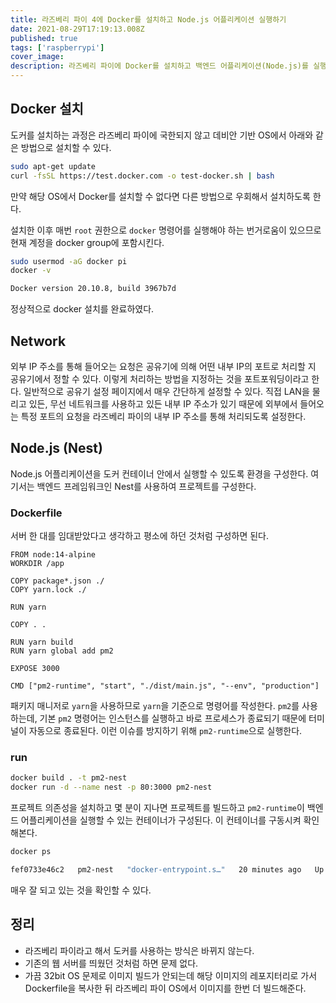 ```yaml
---
title: 라즈베리 파이 4에 Docker를 설치하고 Node.js 어플리케이션 실행하기
date: 2021-08-29T17:19:13.008Z
published: true
tags: ['raspberrypi']
cover_image:
description: 라즈베리 파이에 Docker를 설치하고 백엔드 어플리케이션(Node.js)를 실행해보기
---
```


## Docker 설치

도커를 설치하는 과정은 라즈베리 파이에 국한되지 않고 데비안 기반 OS에서 아래와 같은 방법으로 설치할 수 있다.

```sh
sudo apt-get update
curl -fsSL https://test.docker.com -o test-docker.sh | bash
```

만약 해당 OS에서 Docker를 설치할 수 없다면 다른 방법으로 우회해서 설치하도록 한다.

설치한 이후 매번 `root` 권한으로 `docker` 명령어를 실행해야 하는 번거로움이 있으므로 현재 계정을 docker group에 포함시킨다.

```sh
sudo usermod -aG docker pi
docker -v

Docker version 20.10.8, build 3967b7d
```

정상적으로 docker 설치를 완료하였다.

## Network

외부 IP 주소를 통해 들어오는 요청은 공유기에 의해 어떤 내부 IP의 포트로 처리할 지 공유기에서 정할 수 있다. 이렇게 처리하는 방법을 지정하는 것을 포트포워딩이라고 한다. 일반적으로 공유기 설정 페이지에서 매우 간단하게 설정할 수 있다. 직접 LAN을 물리고 있든, 무선 네트워크를 사용하고 있든 내부 IP 주소가 있기 때문에 외부에서 들어오는 특정 포트의 요청을 라즈베리 파이의 내부 IP 주소를 통해 처리되도록 설정한다.

## Node.js (Nest)

Node.js 어플리케이션을 도커 컨테이너 안에서 실행할 수 있도록 환경을 구성한다. 여기서는 백엔드 프레임워크인 Nest를 사용하여 프로젝트를 구성한다.

### Dockerfile

서버 한 대를 임대받았다고 생각하고 평소에 하던 것처럼 구성하면 된다.

```docker
FROM node:14-alpine
WORKDIR /app

COPY package*.json ./
COPY yarn.lock ./

RUN yarn

COPY . .

RUN yarn build
RUN yarn global add pm2

EXPOSE 3000

CMD ["pm2-runtime", "start", "./dist/main.js", "--env", "production"]
```

패키지 매니저로 `yarn`을 사용하므로 `yarn`을 기준으로 명령어를 작성한다. `pm2`를 사용하는데, 기본 `pm2` 명령어는 인스턴스를 실행하고 바로 프로세스가 종료되기 때문에 터미널이 자동으로 종료된다. 이런 이슈를 방지하기 위해 `pm2-runtime`으로 실행한다.

### run

```sh
docker build . -t pm2-nest
docker run -d --name nest -p 80:3000 pm2-nest
```

프로젝트 의존성을 설치하고 몇 분이 지나면 프로젝트를 빌드하고 `pm2-runtime`이 백엔드 어플리케이션을 실행할 수 있는 컨테이너가 구성된다. 이 컨테이너를 구동시켜 확인해본다.

```sh
docker ps

fef0733e46c2   pm2-nest   "docker-entrypoint.s…"   20 minutes ago   Up 20 minutes   8080/tcp, 0.0.0.0:80->3000/tcp, :::80->3000/tcp   nest
```

매우 잘 되고 있는 것을 확인할 수 있다.

## 정리

- 라즈베리 파이라고 해서 도커를 사용하는 방식은 바뀌지 않는다.
- 기존의 웹 서버를 띄웠던 것처럼 하면 문제 없다.
- 가끔 32bit OS 문제로 이미지 빌드가 안되는데 해당 이미지의 레포지터리로 가서 Dockerfile을 복사한 뒤 라즈베리 파이 OS에서 이미지를 한번 더 빌드해준다.
